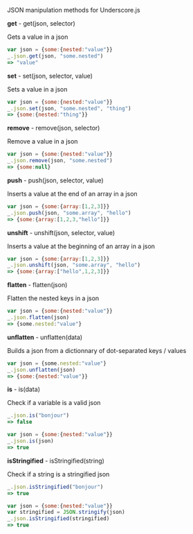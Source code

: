 JSON manipulation methods for Underscore.js

**get** - get(json, selector)

Gets a value in a json

```javascript
var json = {some:{nested:"value"}}
_.json.get(json, "some.nested")
=> "value"
```

**set** - set(json, selector, value)

Sets a value in a json

```javascript
var json = {some:{nested:"value"}}
_.json.set(json, "some.nested", "thing")
=> {some:{nested:"thing"}}
```

**remove** - remove(json, selector)

Remove a value in a json

```javascript
var json = {some:{nested:"value"}}
_.json.remove(json, "some.nested")
=> {some:null}
```

**push** - push(json, selector, value)

Inserts a value at the end of an array in a json

```javascript
var json = {some:{array:[1,2,3]}}
_.json.push(json, "some.array", "hello")
=> {some:{array:[1,2,3,"hello"]}}
```

**unshift** - unshift(json, selector, value)

Inserts a value at the beginning of an array in a json

```javascript
var json = {some:{array:[1,2,3]}}
_.json.unshift(json, "some.array", "hello")
=> {some:{array:["hello",1,2,3]}}
```

**flatten** - flatten(json)

Flatten the nested keys in a json

```javascript
var json = {some:{nested:"value"}}
_.json.flatten(json)
=> {some.nested:"value"}
```

**unflatten** - unflatten(data)

Builds a json from a dictionnary of dot-separated keys / values

```javascript
var json = {some.nested:"value"}
_.json.unflatten(json)
=> {some:{nested:"value"}}
```

**is** - is(data)

Check if a variable is a valid json

```javascript
_.json.is("bonjour")
=> false

var json = {some:{nested:"value"}}
_.json.is(json)
=> true

```

**isStringified** - isStringified(string)

Check if a string is a stringified json

```javascript
_.json.isStringified("bonjour")
=> true

var json = {some:{nested:"value"}}
var stringified = JSON.stringify(json)
_.json.isStringified(stringified)
=> true
```
